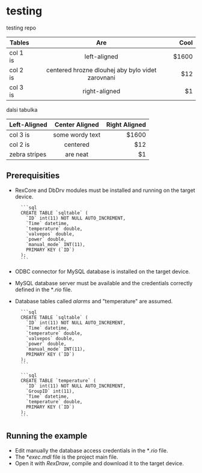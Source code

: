 testing
=======

testing repo


| Tables   |      Are      |  Cool |
|----------|:-------------:|------:|
| col 1 is |  left-aligned | $1600 |
| col 2 is |    centered hrozne dlouhej aby bylo videt zarovnani  |   $12 |
| col 3 is | right-aligned |    $1 |

dalsi tabulka

| Left-Aligned  | Center Aligned  | Right Aligned |
| :------------ |:---------------:| -----:|
| col 3 is      | some wordy text | $1600 |
| col 2 is      | centered        |   $12 |
| zebra stripes | are neat        |    $1 |

## Prerequisities ##

- RexCore and DbDrv modules must be installed and running on the target device.
        
        ```sql
        CREATE TABLE `sqltable` (
          `ID` int(11) NOT NULL AUTO_INCREMENT,
          `Time` datetime,
          `temperature` double,
          `valvepos` double,
          `power` double,
          `manual_mode` INT(11),
          PRIMARY KEY (`ID`)
        );
        ```

- ODBC connector for MySQL database is installed on the target device.
- MySQL database server must be available and the credentials correctly defined 
in the **.rio* file.
- Database tables called *alarms* and "temperature" are assumed.

        ```sql
        CREATE TABLE `sqltable` (
          `ID` int(11) NOT NULL AUTO_INCREMENT,
          `Time` datetime,
          `temperature` double,
          `valvepos` double,
          `power` double,
          `manual_mode` INT(11),
          PRIMARY KEY (`ID`)
        );
        ```

        ```sql
        CREATE TABLE `temperature` (
          `ID` int(11) NOT NULL AUTO_INCREMENT,
          `GroupID` int(11),
          `Time` datetime,
          `temperature` double,
          PRIMARY KEY (`ID`)
        );
        ```

## Running the example ##
- Edit manually the database access credentials in the **.rio* file.
- The **exec.mdl* file is the project main file.
- Open it with *RexDraw*, compile and download it to the target device.